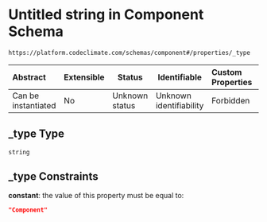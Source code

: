 # Untitled string in Component Schema

```txt
https://platform.codeclimate.com/schemas/component#/properties/_type
```




| Abstract            | Extensible | Status         | Identifiable            | Custom Properties | Additional Properties | Access Restrictions | Defined In                                                                            |
| :------------------ | ---------- | -------------- | ----------------------- | :---------------- | --------------------- | ------------------- | ------------------------------------------------------------------------------------- |
| Can be instantiated | No         | Unknown status | Unknown identifiability | Forbidden         | Allowed               | none                | [Component.schema.json\*](../../schemas/Component.schema.json "open original schema") |

## \_type Type

`string`

## \_type Constraints

**constant**: the value of this property must be equal to:

```json
"Component"
```
